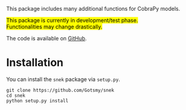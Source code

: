 This package includes many additional functions for CobraPy models.

<mark>This package is currently in development/test phase. <br />
Functionalities may change drastically.</mark>

The code is available on <a href="https://github.com/Gotsmy/snek" target="_blank">GitHub</a>.


# Installation

You can install the ```snek``` package via ```setup.py```.
```
git clone https://github.com/Gotsmy/snek
cd snek
python setup.py install
```
